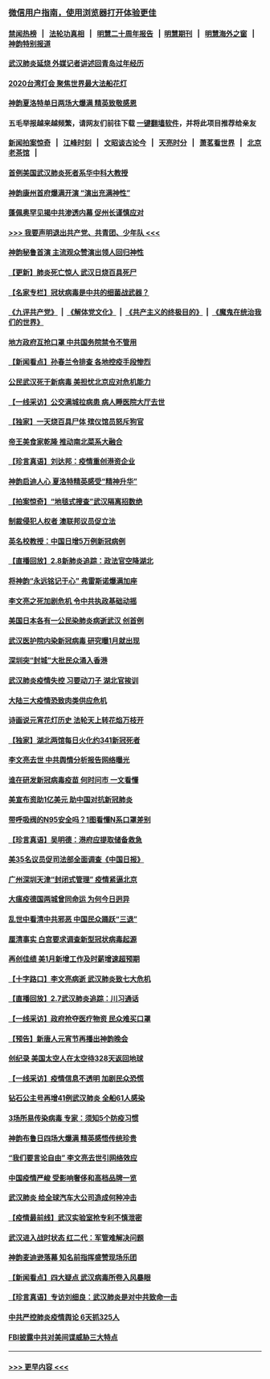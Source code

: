 ### [微信用户指南，使用浏览器打开体验更佳](https://github.com/gfw-breaker/banned-news1/blob/master/indexes/wechat-guide.md?t=0)
#### [禁闻热榜](热点新闻.md?t=0)  &nbsp;&nbsp;|&nbsp;&nbsp; [法轮功真相](https://github.com/gfw-breaker/truth/blob/master/README.md?t=0) &nbsp;&nbsp;|&nbsp;&nbsp; [明慧二十周年报告](https://github.com/gfw-breaker/mh-reports/blob/master/README.md?t=0) &nbsp;&nbsp;|&nbsp;&nbsp;[明慧期刊](https://github.com/gfw-breaker/mh-qikan) &nbsp;&nbsp;|&nbsp;&nbsp; [明慧海外之窗](https://github.com/gfw-breaker/mh-news/blob/master/README.md?t=0) &nbsp;&nbsp;|&nbsp;&nbsp; [神韵特别报道](https://github.com/gfw-breaker/mh-news/blob/master/shenyun.md?t=0)
#### [武汉肺炎延烧 外媒记者讲述回青岛过年经历](../pages/nf4514/n11856159.md?t=02100055) 
#### [2020台湾灯会 聚焦世界最大法船花灯](../pages/nf4514/n11854896.md?t=02100055) 
#### [神韵夏洛特单日两场大爆满 精英致敬感恩](../pages/nf4514/n11855602.md?t=02100055) 
#### 五毛举报越来越频繁，请网友们前往下载 [一键翻墙软件](https://github.com/gfw-breaker/ssr-accounts)，并将此项目推荐给亲友
#### [新闻拍案惊奇](https://github.com/gfw-breaker/banned-news1/blob/master/pages/link4.md) &nbsp;&nbsp;|&nbsp;&nbsp; [江峰时刻](https://github.com/gfw-breaker/banned-news1/blob/master/pages/link4.md) &nbsp;&nbsp;|&nbsp;&nbsp; [文昭谈古论今](https://github.com/gfw-breaker/banned-news1/blob/master/pages/link4.md) &nbsp;&nbsp;|&nbsp;&nbsp; [天亮时分](https://github.com/gfw-breaker/banned-news1/blob/master/pages/link4.md) &nbsp;&nbsp;|&nbsp;&nbsp; [萧茗看世界](https://github.com/gfw-breaker/banned-news1/blob/master/pages/link4.md) &nbsp;&nbsp;|&nbsp;&nbsp; [北京老茶馆](https://github.com/gfw-breaker/banned-news1/blob/master/pages/link4.md) &nbsp;&nbsp;|&nbsp;&nbsp; 
#### [首例美国武汉肺炎死者系华中科大教授](../pages/nf4514/n11855500.md?t=02100055) 
#### [神韵康州首府爆满开演 “演出充满神性”](../pages/nf4514/n11855172.md?t=02100055) 
#### [蓬佩奥罕见揭中共渗透内幕 促州长谨慎应对](../pages/nf4514/n11854685.md?t=02100055) 
#### [>>> 我要声明退出共产党、共青团、少年队 <<<](https://github.com/begood0513/goodnews/blob/master/quit/letter.md) 
#### [神韵秘鲁首演 主流观众赞演出领人回归神性](../pages/nf4514/n11855822.md?t=02100055) 
#### [【更新】肺炎死亡惊人 武汉日烧百具死尸](../pages/nf4514/n11801312.md?t=02100055) 
#### [【名家专栏】冠状病毒是中共的细菌战武器？](../pages/nf4514/n11854546.md?t=02100055) 
#### [《九评共产党》](https://github.com/begood0513/9ping.md/blob/master/README.md) &nbsp;|&nbsp; [《解体党文化》](../../../../jtdwh.md/blob/master/README.md)  &nbsp;|&nbsp; [《共产主义的终极目的》](../../../../gczydzjmd.md/blob/master/README.md) &nbsp;|&nbsp; [《魔鬼在统治我们的世界》](../../../../mgztzwmdsj.md/blob/master/README.md) 
#### [地方政府互抢口罩 中共国务院禁令不管用](../pages/nf4514/n11854459.md?t=02100055) 
#### [【新闻看点】孙春兰令排查 各地控疫手段惨烈](../pages/nf4514/n11854388.md?t=02100055) 
#### [公民武汉死于新病毒 美担忧北京应对危机能力](../pages/nf4514/n11854331.md?t=02100055) 
#### [【一线采访】公交满城拉病患 病人睡医院大厅去世](../pages/nf4514/n11854322.md?t=02100055) 
#### [【独家】一天烧百具尸体 殡仪馆员怒斥狗官](../pages/nf4514/n11853323.md?t=02100055) 
#### [帝王美食家乾隆 推动南北菜系大融合](../pages/nf4514/n11846016.md?t=02100055) 
#### [【珍言真语】刘达邦：疫情重创港资企业](../pages/nf4514/n11854274.md?t=02100055) 
#### [神韵启迪人心 夏洛特精英感受“精神升华”](../pages/nf4514/n11853918.md?t=02100055) 
#### [【拍案惊奇】“地毯式搜查”武汉隔离招数绝](../pages/nf4514/n11853334.md?t=02100055) 
#### [制裁侵犯人权者 澳联邦议员促立法](../pages/nf4514/n11853464.md?t=02100055) 
#### [英名校教授：中国日增5万例新冠病例](../pages/nf4514/n11854174.md?t=02100055) 
#### [【直播回放】2.8新肺炎追踪：政法官空降湖北](../pages/nf4514/n11854028.md?t=02100055) 
#### [将神韵“永远铭记于心” 弗雷斯诺爆满加座](../pages/nf4514/n11853962.md?t=02100055) 
#### [李文亮之死加剧危机 令中共执政基础动摇](../pages/nf4514/n11854003.md?t=02100055) 
#### [美国日本各有一公民染肺炎病逝武汉 创首例](../pages/nf4514/n11853509.md?t=02100055) 
#### [武汉医护院内染新冠病毒 研究曝1月就出现](../pages/nf4514/n11852928.md?t=02100055) 
#### [深圳突“封城”大批民众涌入香港](../pages/nf4514/n11853273.md?t=02100055) 
#### [武汉肺炎疫情失控 习要动刀子 湖北官挨训](../pages/nf4514/n11851103.md?t=02100055) 
#### [大陆三大疫情恐致肉类供应危机](../pages/nf4514/n11852769.md?t=02100055) 
#### [诗画说元宵花灯历史 法轮天上转花焰万枝开](../pages/nf4514/n11839294.md?t=02100055) 
#### [【独家】湖北两馆每日火化约341新冠死者](../pages/nf4514/n11845444.md?t=02100055) 
#### [李文亮去世 中共舆情分析报告网络曝光](../pages/nf4514/n11852868.md?t=02100055) 
#### [谁在研发新冠病毒疫苗 何时问市 一文看懂](../pages/nf4514/n11852840.md?t=02100055) 
#### [美宣布资助1亿美元 助中国对抗新冠肺炎](../pages/nf4514/n11852531.md?t=02100055) 
#### [带呼吸阀的N95安全吗？1图看懂N系口罩差别](../pages/nf4514/n11846752.md?t=02100055) 
#### [【珍言真语】吴明德：港府应提取储备救急](../pages/nf4514/n11852734.md?t=02100055) 
#### [美35名议员促司法部全面调查《中国日报》](../pages/nf4514/n11852435.md?t=02100055) 
#### [广州深圳天津“封闭式管理” 疫情紧逼北京](../pages/nf4514/n11852246.md?t=02100055) 
#### [大瘟疫德国两城曾同命运 为何今日迥异](../pages/nf4514/n11851768.md?t=02100055) 
#### [乱世中看清中共邪恶 中国民众踊跃“三退”](../pages/nf4514/n11835515.md?t=02100055) 
#### [厘清事实 白宫要求调查新型冠状病毒起源](../pages/nf4514/n11852106.md?t=02100055) 
#### [再创佳绩 美1月新增工作及时薪增速超预期](../pages/nf4514/n11852174.md?t=02100055) 
#### [【十字路口】李文亮病逝 武汉肺炎致七大危机](../pages/nf4514/n11850690.md?t=02100055) 
#### [【直播回放】2.7武汉肺炎追踪：川习通话](../pages/nf4514/n11851802.md?t=02100055) 
#### [【一线采访】政府抢夺医疗物资 民众难买口罩](../pages/nf4514/n11851017.md?t=02100055) 
#### [【预告】新唐人元宵节再播出神韵晚会](../pages/nf4514/n11843192.md?t=02100055) 
#### [创纪录 美国太空人在太空待328天返回地球](../pages/nf4514/n11851266.md?t=02100055) 
#### [【一线采访】疫情信息不透明 加剧民众恐慌](../pages/nf4514/n11850699.md?t=02100055) 
#### [钻石公主号再增41例武汉肺炎 全船61人感染](../pages/nf4514/n11850401.md?t=02100055) 
#### [3场所易传染病毒 专家：须知5个防疫习惯](../pages/nf4514/n11849662.md?t=02100055) 
#### [神韵布鲁日四场大爆满 精英感悟传统珍贵](../pages/nf4514/n11850709.md?t=02100055) 
#### [“我们要言论自由” 李文亮去世引网络效应](../pages/nf4514/n11850484.md?t=02100055) 
#### [中国疫情严峻 受影响奢侈和高档品牌一览](../pages/nf4514/n11850319.md?t=02100055) 
#### [武汉肺炎 给全球汽车大公司造成何种冲击](../pages/nf4514/n11850056.md?t=02100055) 
#### [【疫情最前线】武汉实验室抢专利不慎泄密](../pages/nf4514/n11850310.md?t=02100055) 
#### [武汉进入战时状态 红二代：军管难解决问题](../pages/nf4514/n11849976.md?t=02100055) 
#### [神韵麦迪逊落幕 知名前指挥盛赞现场乐团](../pages/nf4514/n11849316.md?t=02100055) 
#### [【新闻看点】四大疑点 武汉病毒所卷入风暴眼](../pages/nf4514/n11849608.md?t=02100055) 
#### [【珍言真语】专访刘细良：武汉肺炎是对中共致命一击](../pages/nf4514/n11849934.md?t=02100055) 
#### [中共严控肺炎疫情舆论 6天抓325人](../pages/nf4514/n11849529.md?t=02100055) 
#### [FBI披露中共对美间谍威胁三大特点](../pages/nf4514/n11849700.md?t=02100055) 

----
#### [ >>> 更早内容 <<< ](../indexes/nf4514-earlier.md)
